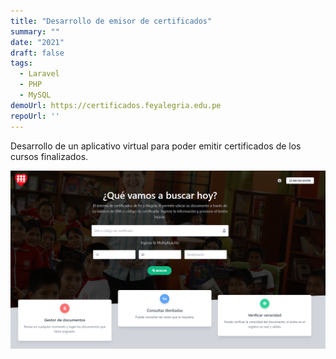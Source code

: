 ```yaml
---
title: "Desarrollo de emisor de certificados"
summary: ""
date: "2021"
draft: false
tags:
  - Laravel
  - PHP
  - MySQL
demoUrl: https://certificados.feyalegria.edu.pe
repoUrl: ''
---
```


Desarrollo de un aplicativo virtual para poder emitir certificados de los cursos finalizados.

![FYA](../../../../public/proyectos/desarrollo_certificados.png)